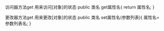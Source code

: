 访问器方法get
用来访问[对象]的状态
public 类名 get属性名{
	return 属性名;
}

更改器方法get
用来更改[对象]的状态
public 类名 set属性名(参数列表){
	属性名=参数列表名;
}

